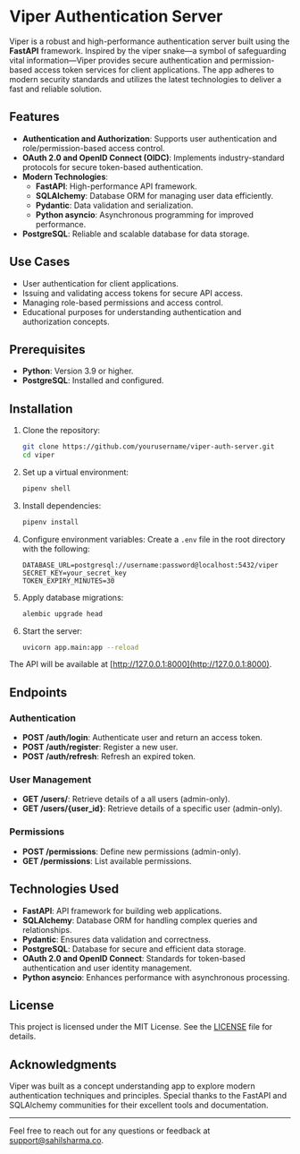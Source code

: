 # Viper Authentication Server

Viper is a robust and high-performance authentication server built using the **FastAPI** framework. Inspired by the viper snake—a symbol of safeguarding vital information—Viper provides secure authentication and permission-based access token services for client applications. The app adheres to modern security standards and utilizes the latest technologies to deliver a fast and reliable solution.

## Features

- **Authentication and Authorization**: Supports user authentication and role/permission-based access control.
- **OAuth 2.0 and OpenID Connect (OIDC)**: Implements industry-standard protocols for secure token-based authentication.
- **Modern Technologies**:
  - **FastAPI**: High-performance API framework.
  - **SQLAlchemy**: Database ORM for managing user data efficiently.
  - **Pydantic**: Data validation and serialization.
  - **Python asyncio**: Asynchronous programming for improved performance.
- **PostgreSQL**: Reliable and scalable database for data storage.

## Use Cases

- User authentication for client applications.
- Issuing and validating access tokens for secure API access.
- Managing role-based permissions and access control.
- Educational purposes for understanding authentication and authorization concepts.

## Prerequisites

- **Python**: Version 3.9 or higher.
- **PostgreSQL**: Installed and configured.

## Installation

1. Clone the repository:
   ```bash
   git clone https://github.com/yourusername/viper-auth-server.git
   cd viper
   ```

2. Set up a virtual environment:
   ```bash
   pipenv shell
   ```

3. Install dependencies:
   ```bash
   pipenv install
   ```

4. Configure environment variables:
   Create a `.env` file in the root directory with the following:
   ```env
   DATABASE_URL=postgresql://username:password@localhost:5432/viper
   SECRET_KEY=your_secret_key
   TOKEN_EXPIRY_MINUTES=30
   ```

5. Apply database migrations:
   ```bash
   alembic upgrade head
   ```

6. Start the server:
   ```bash
   uvicorn app.main:app --reload
   ```

The API will be available at [http://127.0.0.1:8000](http://127.0.0.1:8000).

## Endpoints

### Authentication
- **POST /auth/login**: Authenticate user and return an access token.
- **POST /auth/register**: Register a new user.
- **POST /auth/refresh**: Refresh an expired token.

### User Management
- **GET /users/**: Retrieve details of a all users (admin-only).
- **GET /users/{user_id}**: Retrieve details of a specific user (admin-only).

### Permissions
- **POST /permissions**: Define new permissions (admin-only).
- **GET /permissions**: List available permissions.

## Technologies Used

- **FastAPI**: API framework for building web applications.
- **SQLAlchemy**: Database ORM for handling complex queries and relationships.
- **Pydantic**: Ensures data validation and correctness.
- **PostgreSQL**: Database for secure and efficient data storage.
- **OAuth 2.0 and OpenID Connect**: Standards for token-based authentication and user identity management.
- **Python asyncio**: Enhances performance with asynchronous processing.


## License

This project is licensed under the MIT License. See the [LICENSE](LICENSE) file for details.

## Acknowledgments

Viper was built as a concept understanding app to explore modern authentication techniques and principles. Special thanks to the FastAPI and SQLAlchemy communities for their excellent tools and documentation.

---

Feel free to reach out for any questions or feedback at [support@sahilsharma.co](mailto:support@sahilsharma.co).

